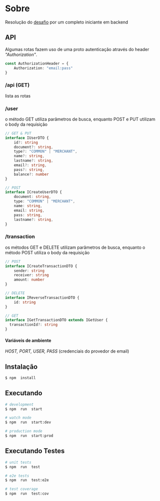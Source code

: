 # Sobre
Resolução do [desafio](https://github.com/PicPay/picpay-desafio-backend) por um completo iniciante em backend

## API
Algumas rotas fazem uso de uma proto autenticação através do header *"Authorization"*.
```typescript
const AuthorizationHeader = {
    Authorization: "email:pass"
}
```
### /api (GET)
lista as rotas
### /user
o método GET utiliza parâmetros de busca, enquanto POST e PUT utilizam o body da requisição
```typescript
// GET & PUT
interface IUserDTO { 
    id?: string
    document?: string,
    type?: "COMMON" | "MERCHANT",
    name?: string,
    lastname?: string,
    email?: string,
    pass?: string,
    balance?: number
}

// POST
interface ICreateUserDTO { 
    document: string,
    type: "COMMON" | "MERCHANT",
    name: string,
    email: string,
    pass: string,
    lastname?: string,
}
```
### /transaction
os métodos GET e DELETE utilizam parâmetros de busca, enquanto o método POST utiliza o body da requisição
```typescript
// POST
interface ICreateTransactionDTO { 
    sender: string
    receiver: string
    amount: number
}

// DELETE
interface IReverseTransactionDTO {
    id: string
}

// GET
interface IGetTransactionDTO extends IGetUser { 
  transactionId?: string 
}
```

#### Variáveis de ambiente
*HOST, PORT, USER, PASS* (credenciais do provedor de email)

## Instalação
```bash
$ npm  install
```

## Executando
```bash
# development
$ npm  run  start

# watch mode
$ npm  run  start:dev

# production mode
$ npm  run  start:prod
```

## Executando Testes
```bash
# unit tests
$ npm  run  test

# e2e tests
$ npm  run  test:e2e

# test coverage
$ npm  run  test:cov
```
